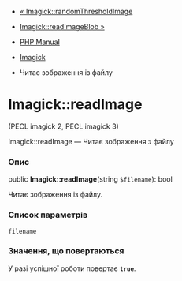 - [« Imagick::randomThresholdImage](imagick.randomthresholdimage.md)
- [Imagick::readImageBlob »](imagick.readimageblob.md)

- [PHP Manual](index.md)
- [Imagick](class.imagick.md)
- Читає зображення із файлу

# Imagick::readImage

(PECL imagick 2, PECL imagick 3)

Imagick::readImage — Читає зображення з файлу

### Опис

public **Imagick::readImage**(string `$filename`): bool

Читає зображення із файлу.

### Список параметрів

`filename`

### Значення, що повертаються

У разі успішної роботи повертає **`true`**.
